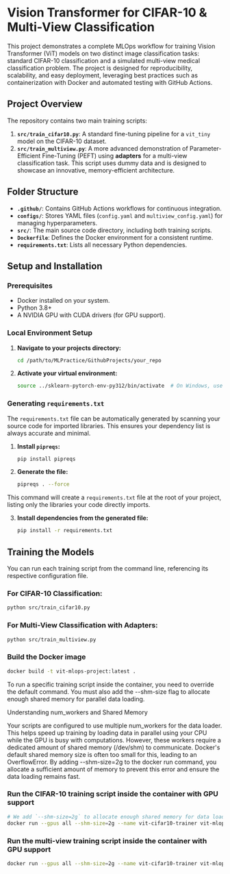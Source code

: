# Vision Transformer for CIFAR-10 & Multi-View Classification

This project demonstrates a complete MLOps workflow for training Vision Transformer (ViT) models on two distinct image classification tasks: standard CIFAR-10 classification and a simulated multi-view medical classification problem. The project is designed for reproducibility, scalability, and easy deployment, leveraging best practices such as containerization with Docker and automated testing with GitHub Actions.

## Project Overview

The repository contains two main training scripts:

1.  **`src/train_cifar10.py`**: A standard fine-tuning pipeline for a `vit_tiny` model on the CIFAR-10 dataset.
2.  **`src/train_multiview.py`**: A more advanced demonstration of Parameter-Efficient Fine-Tuning (PEFT) using **adapters** for a multi-view classification task. This script uses dummy data and is designed to showcase an innovative, memory-efficient architecture.

## Folder Structure

-   **`.github/`**: Contains GitHub Actions workflows for continuous integration.
-   **`configs/`**: Stores YAML files (`config.yaml` and `multiview_config.yaml`) for managing hyperparameters.
-   **`src/`**: The main source code directory, including both training scripts.
-   **`Dockerfile`**: Defines the Docker environment for a consistent runtime.
-   **`requirements.txt`**: Lists all necessary Python dependencies.

## Setup and Installation

### Prerequisites

-   Docker installed on your system.
-   Python 3.8+
-   A NVIDIA GPU with CUDA drivers (for GPU support).

### Local Environment Setup

1.  **Navigate to your projects directory:**
    ```bash
    cd /path/to/MLPractice/GithubProjects/your_repo
    ```

2.  **Activate your virtual environment:**
    ```bash
    source ../sklearn-pytorch-env-py312/bin/activate  # On Windows, use `..\\sklearn-pytorch-env-py312\\Scripts\\activate`
    ```
    
### Generating `requirements.txt`

The `requirements.txt` file can be automatically generated by scanning your source code for imported libraries. This ensures your dependency list is always accurate and minimal.

1.  **Install `pipreqs`:**
    ```bash
    pip install pipreqs
    ```

2.  **Generate the file:**
    ```bash
    pipreqs . --force
    ```

This command will create a `requirements.txt` file at the root of your project, listing only the libraries your code directly imports.

3.  **Install dependencies from the generated file:**
    ```bash
    pip install -r requirements.txt
    ```

## Training the Models

You can run each training script from the command line, referencing its respective configuration file.

### For CIFAR-10 Classification:

```bash
python src/train_cifar10.py
```

### For Multi-View Classification with Adapters:

```bash
python src/train_multiview.py
```


### Build the Docker image
```bash
docker build -t vit-mlops-project:latest .
```

To run a specific training script inside the container, you need to override the default command. You must also add the --shm-size flag to allocate enough shared memory for parallel data loading.

Understanding num_workers and Shared Memory

Your scripts are configured to use multiple num_workers for the data loader. This helps speed up training by loading data in parallel using your CPU while the GPU is busy with computations. However, these workers require a dedicated amount of shared memory (/dev/shm) to communicate. Docker's default shared memory size is often too small for this, leading to an OverflowError. By adding --shm-size=2g to the docker run command, you allocate a sufficient amount of memory to prevent this error and ensure the data loading remains fast.

### Run the CIFAR-10 training script inside the container with GPU support
```bash
# We add `--shm-size=2g` to allocate enough shared memory for data loading.
docker run --gpus all --shm-size=2g --name vit-cifar10-trainer vit-mlops-project:latest python3.10 src/train_cifar10.py

```
### Run the multi-view training script inside the container with GPU support
```bash
docker run --gpus all --shm-size=2g --name vit-cifar10-trainer vit-mlops-project:latest python3.10 src/train_multiview.py
```